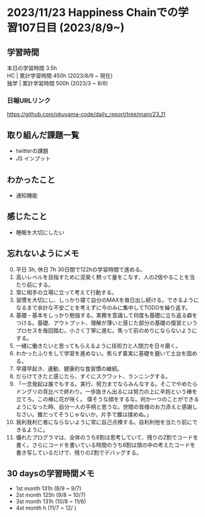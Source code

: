 # 2023/11/23 Happiness Chainでの学習107日目 (2023/8/9~)

## 学習時間
本日の学習時間 3.5h　 <br>
HC | 累計学習時間 450h (2023/8/9 ~ 現在) <br>
独学 | 累計学習時間 500h (2023/3 ~ 8/8)

### 日報URLリンク
https://github.com/okuyama-code/daily_report/tree/main/23_11

## 取り組んだ課題一覧
- twitterの課題
- JS インプット

## わかったこと
- 通知機能

## 感じたこと
- 睡眠を大切にしたい

## 忘れないようにメモ
0. 平日 3h, 休日 7h  30日間で122hの学習時間で進める。
1. 高いレベルを目指すために泥臭く黙って量をこなす、人の2倍やることを当たり前にする。
2. 常に相手の立場に立って考えて行動する。
3. 習慣を大切にし、しっかり寝て自分のMAXを毎日出し続ける。できるようになるまで余計な不安ごとを考えずに今のみに集中してTODOを繰り返す。
4. 基礎・基本をしっかり勉強する。実務を意識して何度も基礎に立ち返る癖をつける。基礎、アウトプット、理解が薄いと感じた部分の基礎の復習というプロセスを毎回踏む。小さく丁寧に進む。焦って前のめりにならないようにする。
5. 一緒に働きたいと思ってもらえるように技術力と人間力を日々磨く。
6. わかったふりをして学習を進めない。焦らず着実に基礎を磨いて土台を固める。
7. 早寝早起き、運動、健康的な食習慣の継続。
8. だらけてきたと感じたら、すぐにスクワット、ランニングする。
9. 「一念発起は誰でもする。実行、努力までならみんなする。そこでやめたらドングリの背比べで終わり。一歩抜きん出るには努力の上に辛抱という棒を立てろ。この棒に花が咲く。
偉そうな顔をするな。何か一つのことができるようになった時、自分一人の手柄と思うな。世間の皆様のお力添えと感謝しなさい。錐だってそうじゃないか。片手で錐は揉めぬ。」
10. 我利我利亡者にならないように常に自己点検する。自利利他を当たり前にできるように。
11. 優れたプログラマは、全体のうち8割は思考していて、残りの2割でコードを書く。さらにコードを書いている時間のうち8割は頭の中の考えたコードを書き写しているだけで、残りの2割でデバッグする。

## 30 daysの学習時間メモ
- 1st month  131h (8/9 ~ 9/7)
- 2st month  125h (9/8 ~ 10/7)
- 3st month  131h (10/8 ~ 11/6)
- 4st month  h (11/7 ~ 12/ )
